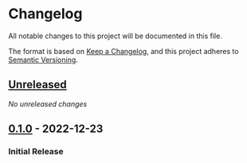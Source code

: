 # Changelog
All notable changes to this project will be documented in this file.

The format is based on [Keep a Changelog](https://keepachangelog.com/en/1.0.0/),
and this project adheres to [Semantic Versioning](https://semver.org/spec/v2.0.0.html).

## [Unreleased]
_No unreleased changes_

## [0.1.0] - 2022-12-23
### Initial Release

[0.1.0]: https://github.com/aosterwyk/elite-binds-backup-script/tree/v0.1.0 
[Unreleased]: https://github.com/aosterwyk/elite-binds-backup-script/compare/master...dev
